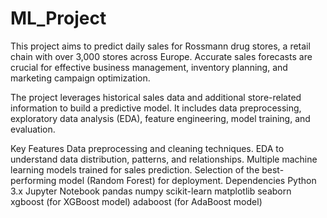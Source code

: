 # ML_Project
This project aims to predict daily sales for Rossmann drug stores, a retail chain with over 3,000 stores across Europe. Accurate sales forecasts are crucial for effective business management, inventory planning, and marketing campaign optimization.

The project leverages historical sales data and additional store-related information to build a predictive model. It includes data preprocessing, exploratory data analysis (EDA), feature engineering, model training, and evaluation.

Key Features
Data preprocessing and cleaning techniques.
EDA to understand data distribution, patterns, and relationships.
Multiple machine learning models trained for sales prediction.
Selection of the best-performing model (Random Forest) for deployment.
Dependencies
Python 3.x
Jupyter Notebook
pandas
numpy
scikit-learn
matplotlib
seaborn
xgboost (for XGBoost model)
adaboost (for AdaBoost model)
